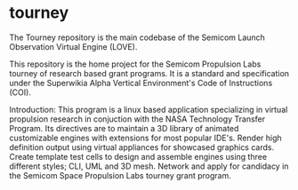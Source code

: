 # tourney
The Tourney repository is the main codebase of the Semicom Launch Observation Virtual Engine (LOVE).

This repository is the home project for the Semicom Propulsion Labs tourney of research based grant programs. It is a standard and specification under the Superwikia Alpha Vertical Environment's Code of Instructions (COI).

Introduction:
This program is a linux based application specializing in virtual propulsion research in conjuction with the NASA Technology Transfer Program. Its directives are to maintain a 3D library of animated customizable engines with extensions for most popular IDE's. Render high definition output using virtual appliances for showcased graphics cards. Create template test cells to design and assemble engines using three different styles; CLI, UML and 3D mesh. Network and apply for candidacy in the Semicom Space Propulsion Labs tourney grant program.
